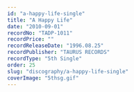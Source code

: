 ```yaml
---
id: "a-happy-life-single"
title: "A Happy Life"
date: "2010-09-01"
recordNo: "TADP-1011"
recordPrice: ""
recordReleaseDate: "1996.08.25"
recordPublisher: "TAURUS RECORDS"
recordType: "5th Single"
order: 25
slug: "discography/a-happy-life-single"
coverImage: "5thsg.gif"
---
```



